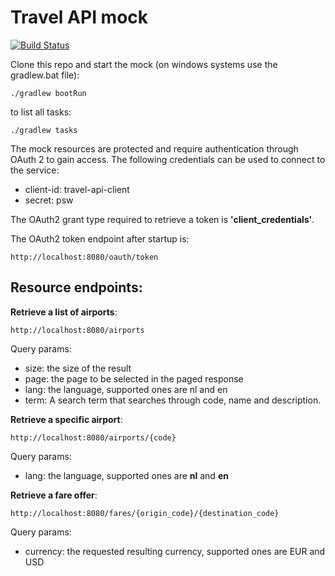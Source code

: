 Travel API mock 
===============

[![Build Status](https://drone.io/bitbucket.org/afklmdevnet/simple-travel-api-mock/status.png)](https://drone.io/bitbucket.org/afklmdevnet/simple-travel-api-mock/latest)

Clone this repo and start the mock (on windows systems use the gradlew.bat file):

`./gradlew bootRun`

to list all tasks:

`./gradlew tasks`

The mock resources are protected and require authentication through OAuth 2 to gain access. The following credentials can be used to connect to the service:
 
- client-id: travel-api-client
- secret: psw
 
The OAuth2 grant type required to retrieve a token is **'client_credentials'**.
 
The OAuth2 token endpoint after startup is:
 
`http://localhost:8080/oauth/token`
 
Resource endpoints:
-------------------

**Retrieve a list of airports**:

`http://localhost:8080/airports`

Query params:

- size: the size of the result
- page: the page to be selected in the paged response
- lang: the language, supported ones are nl and en
- term: A search term that searches through code, name and description.

**Retrieve a specific airport**:

`http://localhost:8080/airports/{code}`

Query params:

- lang: the language, supported ones are **nl** and **en**

**Retrieve a fare offer**:

`http://localhost:8080/fares/{origin_code}/{destination_code}`

Query params:

- currency: the requested resulting currency, supported ones are EUR and USD
 


